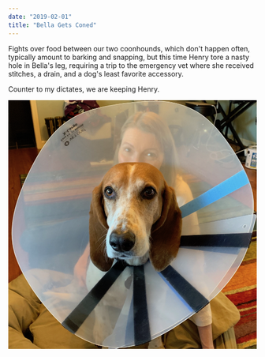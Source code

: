 ```yaml
---
date: "2019-02-01"
title: "Bella Gets Coned"
---
```


Fights over food between our two coonhounds, which don't happen often, typically amount 
to barking and snapping, but this time Henry tore a nasty hole in Bella's leg, 
requiring a trip to the emergency vet where she received stitches, a drain, and a 
dog's least favorite accessory. 

Counter to my dictates, we are keeping Henry.

![Bella Coned](./bella-coned.png)